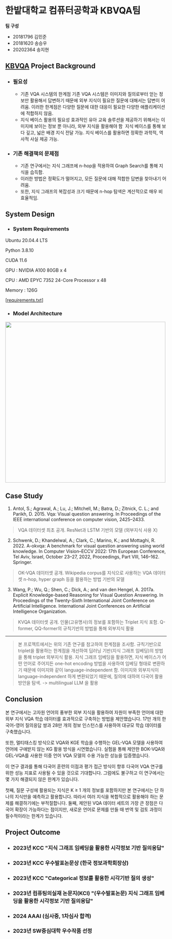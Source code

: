 # 한밭대학교 컴퓨터공학과 KBVQA팀

**팀 구성**
- 20181796 김민준 
- 20181620 송승우
- 20202364 송지현

## <u> KBVQA</u> Project Background
- ### 필요성
  - 기존 VQA 시스템의 한계점
기존 VQA 시스템은 이미지와 질의로부터 얻는 정보만 활용해서 답변하기 때문에 외부 지식이 필요한 질문에 대해서는 답변이 어려움.
이러한 한계점은 다양한 질문에 대한 대응이 필요한 다양한 애플리케이션에 적합하지 않음.
  - 지식 베이스 활용의 필요성
효과적인 유아 교육 솔루션을 제공하기 위해서는 이미지에 보이는 정보 뿐 아니라, 외부 지식을 활용해야 함 
지식 베이스를 통해 보다 깊고, 넓은 배경 지식 전달 가능. 지식 베이스를 활용하면 정확한 과학적, 역사적 사실 제공 가능.

- ### 기존 해결책의 문제점
  - 기존 연구에서는 지식 그래프에 n-hop을 적용하여 Graph Search를 통해 지식을 습득함. 
  - 이러한 방법은 정확도가 떨어지고, 모든 질문에 대해 적합한 답변을 찾아내기 어려움.
  - 또한, 지식 그래프의 복잡성과 크기 때문에 n-hop 탐색은 계산적으로 매우 비효율적임.
  
## System Design
  - ### System Requirements
Ubuntu 20.04.4 LTS

Python 3.8.10

CUDA 11.6

GPU : NVIDIA A100 80GB x 4

CPU : AMD EPYC 7352 24-Core Processor x 48

Memory : 126G

[[requirements.txt](https://github.com/HBNU-SWUNIV/come-capstone23-kbvqa/blob/main/003%20Code/requirements.txt)]

  - ### Model Architecture
<img src="https://github.com/HBNU-SWUNIV/come-capstone23-kbvqa/assets/72269271/2f0b0eb0-4190-4c7b-acf4-051ef78982a2" width="500">

## Case Study
01. Antol, S.; Agrawal, A.; Lu, J.; Mitchell, M.; Batra, D.; Zitnick,
C. L.; and Parikh, D. 2015. Vqa: Visual question answering.
In Proceedings of the IEEE international conference
on computer vision, 2425–2433.

> VQA 데이터셋 최초 공개. ResNet과 LSTM 기반의 모델 (외부지식 사용 X)

2. Schwenk, D.; Khandelwal, A.; Clark, C.; Marino, K.; and
Mottaghi, R. 2022. A-okvqa: A benchmark for visual
question answering using world knowledge. In Computer
Vision–ECCV 2022: 17th European Conference, Tel Aviv, Israel,
October 23–27, 2022, Proceedings, Part VIII, 146–162.
Springer.

> OK-VQA 데이터셋 공개. Wikipedia corpus를 지식으로 사용하는 VQA 데이터셋
> n-hop, hyper graph 등을 활용하는 방법 기반의 모델

3. Wang, P.; Wu, Q.; Shen, C.; Dick, A.; and van den Hengel,
A. 2017a. Explicit Knowledge-based Reasoning for Visual
Question Answering. In Proceedings of the Twenty-Sixth
International Joint Conference on Artificial Intelligence. International
Joint Conferences on Artificial Intelligence Organization.

> KVQA 데이터셋 공개. 인물(고유명사)의 정보를 포함하는 Triplet 지식 포함.
> Q-former, QQ-former의 규칙기반의 방법을 통해 외부지식 활용
---
> 본 프로젝트에서는 위의 기존 연구를 참고하여 한계점을 조사함.
> 규칙기반으로 triplet을 활용하는 한계점을 개선하여 딥러닝 기반(지식 그래프 임베딩)의 방법을 통해 triplet 외부지식 활용.
> 지식 그래프 임베딩을 활용하면, 지식 베이스가 어떤 언어로 주어지든 one-hot encoding 방법을 사용하여 임베딩 형태로 변환하기 때문에 이미지와 같이 language-independent 함.
> 이미지와 외부지식이 language-independent 하게 변환되었기 때문에, 질의에 대하여 다국어 활용 방안을 탐색. -> multilingual LLM 을 활용
  
## Conclusion
본 연구에서는 고자원 언어의 풍부한 외부 지식을 활용하여 자원이 부족한 언어에 대한 외부 지식 VQA 학습 데이터를 효과적으로 구축하는 방법을 제안했습니다. 17만 개의 한국어-영어 질의응답 쌍과 28만 개의 정보 인스턴스를 사용하여 대규모 학습 데이터를 구축했습니다. 

또한, 멀티태스킹 방식으로 VQA와 KGE 학습을 수행하는 GEL-VQA 모델을 사용하여 언어에 구애받지 않는 KG 활용 방식을 시연했습니다. 실험을 통해 제안한 BOK-VQA와 GEL-VQA를 사용한 이중 언어 VQA 모델의 수용 가능한 성능을 입증했습니다. 

이 연구 결과를 통해 다국어 훈련의 이점과 평가 접근 방식이 향후 다국어 VQA 연구를 위한 성능 지표로 사용될 수 있을 것으로 기대합니다. 그럼에도 불구하고 이 연구에서는 몇 가지 해결되지 않은 한계가 있습니다. 

첫째, 질문 구성에 활용되는 지식은 K ≥ 1 개의 정보를 포함하지만 본 연구에서는 단 하나의 지식만을 예측하고 활용합니다. 따라서 여러 지식을 복합적으로 활용해야 하는 문제를 해결하기에는 부적절합니다. 둘째, 제안된 VQA 데이터 세트의 가장 큰 장점은 다국어 확장이 가능하다는 점이지만, 새로운 언어로 문제를 만들 때 번역 및 검토 과정이 필수적이라는 한계가 있습니다.
  
## Project Outcome
- ### 2023년 KCC "지식 그래프 임베딩을 활용한 시각정보 기반 질의응답"
- ### 2023년 KCC 우수발표논문상 (한국 정보과학회장상)
- ### 2023년 KCC "Categorical 정보를 활용한 시각기반 질의 생성"
- ### 2023년 컴퓨팅의실재 논문지(KCI) "(우수발표논문) 지식 그래프 임베딩을 활용한 시각정보 기반 질의응답"
- ### 2024 AAAI (심사중, 1차심사 합격)
- ### 2023년 SW중심대학 우수작품 선정

